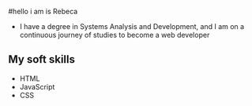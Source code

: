 
#hello i am is Rebeca

- I have a degree in Systems Analysis and Development, and I am on a continuous journey of studies to become a web developer

## My soft skills

- HTML 
- JavaScript
- CSS

<!--
**Becca-dev/Becca-dev** is a ✨ _special_ ✨ repository because its `README.md` (this file) appears on your GitHub profile.

Here are some ideas to get you started:

- 🌱 I’m currently learning ...
- 👯 I’m looking to collaborate on ...
- 🤔 I’m looking for help with ...
- 💬 Ask me about ...
- 📫 How to reach me: ...
- 😄 Pronouns: ...
- ⚡ Fun fact: ...
-->
